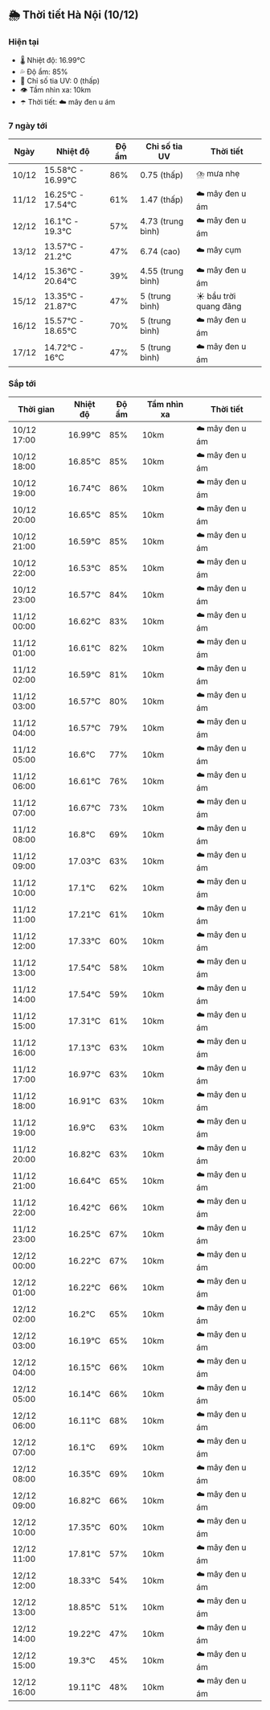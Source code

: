 ## 🌦️ Thời tiết Hà Nội (10/12)

### Hiện tại

- 🌡️ Nhiệt độ: 16.99℃
- 💦 Độ ẩm: 85%
- 🌟 Chỉ số tia UV: 0 (thấp)
- 👁️ Tầm nhìn xa: 10km
- ☂️ Thời tiết: ☁️ mây đen u ám

### 7 ngày tới

| Ngày | Nhiệt độ | Độ ẩm | Chỉ số tia UV | Thời tiết |
| --- | --- | --- | --- | --- |
| 10/12 | 15.58℃ - 16.99℃ | 86% | 0.75 (thấp) | ⛈️ mưa nhẹ |
| 11/12 | 16.25℃ - 17.54℃ | 61% | 1.47 (thấp) | ☁️ mây đen u ám |
| 12/12 | 16.1℃ - 19.3℃ | 57% | 4.73 (trung bình) | ☁️ mây đen u ám |
| 13/12 | 13.57℃ - 21.2℃ | 47% | 6.74 (cao) | ☁️ mây cụm |
| 14/12 | 15.36℃ - 20.64℃ | 39% | 4.55 (trung bình) | ☁️ mây đen u ám |
| 15/12 | 13.35℃ - 21.87℃ | 47% | 5 (trung bình) | ☀️ bầu trời quang đãng |
| 16/12 | 15.57℃ - 18.65℃ | 70% | 5 (trung bình) | ☁️ mây đen u ám |
| 17/12 | 14.72℃ - 16℃ | 47% | 5 (trung bình) | ☁️ mây đen u ám |

### Sắp tới

| Thời gian | Nhiệt độ | Độ ẩm | Tầm nhìn xa | Thời tiết |
| --- | --- | --- | --- | --- |
| 10/12 17:00 | 16.99℃ | 85% | 10km | ☁️ mây đen u ám |
| 10/12 18:00 | 16.85℃ | 85% | 10km | ☁️ mây đen u ám |
| 10/12 19:00 | 16.74℃ | 86% | 10km | ☁️ mây đen u ám |
| 10/12 20:00 | 16.65℃ | 85% | 10km | ☁️ mây đen u ám |
| 10/12 21:00 | 16.59℃ | 85% | 10km | ☁️ mây đen u ám |
| 10/12 22:00 | 16.53℃ | 85% | 10km | ☁️ mây đen u ám |
| 10/12 23:00 | 16.57℃ | 84% | 10km | ☁️ mây đen u ám |
| 11/12 00:00 | 16.62℃ | 83% | 10km | ☁️ mây đen u ám |
| 11/12 01:00 | 16.61℃ | 82% | 10km | ☁️ mây đen u ám |
| 11/12 02:00 | 16.59℃ | 81% | 10km | ☁️ mây đen u ám |
| 11/12 03:00 | 16.57℃ | 80% | 10km | ☁️ mây đen u ám |
| 11/12 04:00 | 16.57℃ | 79% | 10km | ☁️ mây đen u ám |
| 11/12 05:00 | 16.6℃ | 77% | 10km | ☁️ mây đen u ám |
| 11/12 06:00 | 16.61℃ | 76% | 10km | ☁️ mây đen u ám |
| 11/12 07:00 | 16.67℃ | 73% | 10km | ☁️ mây đen u ám |
| 11/12 08:00 | 16.8℃ | 69% | 10km | ☁️ mây đen u ám |
| 11/12 09:00 | 17.03℃ | 63% | 10km | ☁️ mây đen u ám |
| 11/12 10:00 | 17.1℃ | 62% | 10km | ☁️ mây đen u ám |
| 11/12 11:00 | 17.21℃ | 61% | 10km | ☁️ mây đen u ám |
| 11/12 12:00 | 17.33℃ | 60% | 10km | ☁️ mây đen u ám |
| 11/12 13:00 | 17.54℃ | 58% | 10km | ☁️ mây đen u ám |
| 11/12 14:00 | 17.54℃ | 59% | 10km | ☁️ mây đen u ám |
| 11/12 15:00 | 17.31℃ | 61% | 10km | ☁️ mây đen u ám |
| 11/12 16:00 | 17.13℃ | 63% | 10km | ☁️ mây đen u ám |
| 11/12 17:00 | 16.97℃ | 63% | 10km | ☁️ mây đen u ám |
| 11/12 18:00 | 16.91℃ | 63% | 10km | ☁️ mây đen u ám |
| 11/12 19:00 | 16.9℃ | 63% | 10km | ☁️ mây đen u ám |
| 11/12 20:00 | 16.82℃ | 63% | 10km | ☁️ mây đen u ám |
| 11/12 21:00 | 16.64℃ | 65% | 10km | ☁️ mây đen u ám |
| 11/12 22:00 | 16.42℃ | 66% | 10km | ☁️ mây đen u ám |
| 11/12 23:00 | 16.25℃ | 67% | 10km | ☁️ mây đen u ám |
| 12/12 00:00 | 16.22℃ | 67% | 10km | ☁️ mây đen u ám |
| 12/12 01:00 | 16.22℃ | 66% | 10km | ☁️ mây đen u ám |
| 12/12 02:00 | 16.2℃ | 65% | 10km | ☁️ mây đen u ám |
| 12/12 03:00 | 16.19℃ | 65% | 10km | ☁️ mây đen u ám |
| 12/12 04:00 | 16.15℃ | 66% | 10km | ☁️ mây đen u ám |
| 12/12 05:00 | 16.14℃ | 66% | 10km | ☁️ mây đen u ám |
| 12/12 06:00 | 16.11℃ | 68% | 10km | ☁️ mây đen u ám |
| 12/12 07:00 | 16.1℃ | 69% | 10km | ☁️ mây đen u ám |
| 12/12 08:00 | 16.35℃ | 69% | 10km | ☁️ mây đen u ám |
| 12/12 09:00 | 16.82℃ | 66% | 10km | ☁️ mây đen u ám |
| 12/12 10:00 | 17.35℃ | 60% | 10km | ☁️ mây đen u ám |
| 12/12 11:00 | 17.81℃ | 57% | 10km | ☁️ mây đen u ám |
| 12/12 12:00 | 18.33℃ | 54% | 10km | ☁️ mây đen u ám |
| 12/12 13:00 | 18.85℃ | 51% | 10km | ☁️ mây đen u ám |
| 12/12 14:00 | 19.22℃ | 47% | 10km | ☁️ mây đen u ám |
| 12/12 15:00 | 19.3℃ | 45% | 10km | ☁️ mây đen u ám |
| 12/12 16:00 | 19.11℃ | 48% | 10km | ☁️ mây đen u ám |
